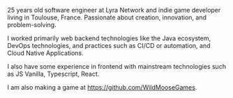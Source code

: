25 years old software engineer at Lyra Network and indie game
developer living in Toulouse, France.
Passionate about creation, innovation, and problem-solving.

I worked primarily web backend technologies like the Java ecosystem, DevOps technologies, and practices such as CI/CD or automation, and Cloud Native Applications. 

I also have some experience in frontend with mainstream technologies such as JS Vanilla, Typescript, React. 

I am also making a game at https://github.com/WildMooseGames. 
